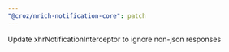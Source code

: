 ```yaml
---
"@croz/nrich-notification-core": patch
---
```


Update xhrNotificationInterceptor to ignore non-json responses
